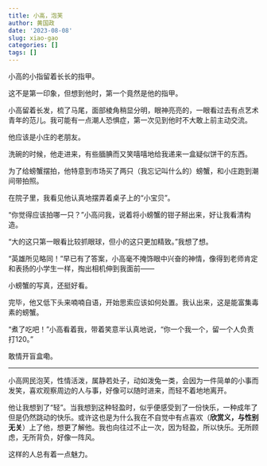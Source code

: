 ```yaml
---
title: 小高，泡芙
author: 黄国政
date: '2023-08-08'
slug: xiao-gao
categories: []
tags: []
---
```


小高的小指留着长长的指甲。

<!--more-->

这不是第一印象，但想到他时，第一个竟然是他的指甲。

小高留着长发，梳了马尾，面部棱角稍显分明，眼神亮亮的，一眼看过去有点艺术青年的范儿。我可能有一点潮人恐惧症，第一次见到他时不大敢上前主动交流。

他应该是小庄的老朋友。

洗碗的时候，他走进来，有些腼腆而又笑嘻嘻地给我递来一盒疑似饼干的东西。

为了给螃蟹摆拍，他特意到市场买了两只（我忘记叫什么的）螃蟹，和小庄跑到潮间带拍照。

在院子里，我看见他认真地摆弄着桌子上的“小宝贝”。

“你觉得应该拍哪一只？”小高问我，说着将小螃蟹的钳子掰出来，好让我看清构造。

“大的这只第一眼看比较抓眼球，但小的这只更加精致。”我想了想。

“英雄所见略同！”早已有了答案，小高毫不掩饰眼中兴奋的神情，像得到老师肯定和表扬的小学生一样，掏出相机伸到我面前——

小螃蟹的写真，还挺好看。

完毕，他又低下头来喃喃自语，开始思索应该如何处置。我认出来，这是能富集毒素的螃蟹。

“煮了吃吧！”小高看着我，带着笑意半认真地说，“你一个我一个，留一个人负责打120。”

敢情开盲盒嘞。

---

小高网民泡芙，性情活泼，属静若处子，动如泼兔一类，会因为一件简单的小事而发笑，喜欢观察周边的人与事，好像可以随时进来，而轻不着地地离开。

他让我想到了“轻”。当我想到这种轻盈时，似乎便感受到了一份快乐，一种成年了但是仍然跳动的快乐。或许这也是为什么我在不自觉中有点喜欢（**欣赏义，与性别无关**）上了他，想更了解他。我也向往过不止一次，因为轻盈，所以快乐。无所顾虑，无所背负，好像一阵风。

这样的人总有着一点魅力。

